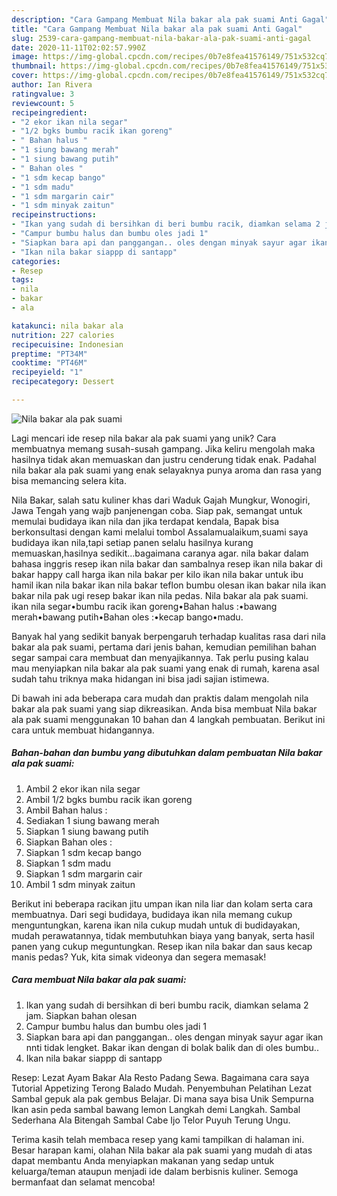 ```yaml
---
description: "Cara Gampang Membuat Nila bakar ala pak suami Anti Gagal"
title: "Cara Gampang Membuat Nila bakar ala pak suami Anti Gagal"
slug: 2539-cara-gampang-membuat-nila-bakar-ala-pak-suami-anti-gagal
date: 2020-11-11T02:02:57.990Z
image: https://img-global.cpcdn.com/recipes/0b7e8fea41576149/751x532cq70/nila-bakar-ala-pak-suami-foto-resep-utama.jpg
thumbnail: https://img-global.cpcdn.com/recipes/0b7e8fea41576149/751x532cq70/nila-bakar-ala-pak-suami-foto-resep-utama.jpg
cover: https://img-global.cpcdn.com/recipes/0b7e8fea41576149/751x532cq70/nila-bakar-ala-pak-suami-foto-resep-utama.jpg
author: Ian Rivera
ratingvalue: 3
reviewcount: 5
recipeingredient:
- "2 ekor ikan nila segar"
- "1/2 bgks bumbu racik ikan goreng"
- " Bahan halus "
- "1 siung bawang merah"
- "1 siung bawang putih"
- " Bahan oles "
- "1 sdm kecap bango"
- "1 sdm madu"
- "1 sdm margarin cair"
- "1 sdm minyak zaitun"
recipeinstructions:
- "Ikan yang sudah di bersihkan di beri bumbu racik, diamkan selama 2 jam. Siapkan bahan olesan"
- "Campur bumbu halus dan bumbu oles jadi 1"
- "Siapkan bara api dan panggangan.. oles dengan minyak sayur agar ikan nnti tidak lengket. Bakar ikan dengan di bolak balik dan di oles bumbu.."
- "Ikan nila bakar siappp di santapp"
categories:
- Resep
tags:
- nila
- bakar
- ala

katakunci: nila bakar ala 
nutrition: 227 calories
recipecuisine: Indonesian
preptime: "PT34M"
cooktime: "PT46M"
recipeyield: "1"
recipecategory: Dessert

---
```



![Nila bakar ala pak suami](https://img-global.cpcdn.com/recipes/0b7e8fea41576149/751x532cq70/nila-bakar-ala-pak-suami-foto-resep-utama.jpg)

Lagi mencari ide resep nila bakar ala pak suami yang unik? Cara membuatnya memang susah-susah gampang. Jika keliru mengolah maka hasilnya tidak akan memuaskan dan justru cenderung tidak enak. Padahal nila bakar ala pak suami yang enak selayaknya punya aroma dan rasa yang bisa memancing selera kita.

Nila Bakar, salah satu kuliner khas dari Waduk Gajah Mungkur, Wonogiri, Jawa Tengah yang wajb panjenengan coba. Siap pak, semangat untuk memulai budidaya ikan nila dan jika terdapat kendala, Bapak bisa berkonsultasi dengan kami melalui tombol Assalamualaikum,suami saya budidaya ikan nila,tapi setiap panen selalu hasilnya kurang memuaskan,hasilnya sedikit…bagaimana caranya agar. nila bakar dalam bahasa inggris resep ikan nila bakar dan sambalnya resep ikan nila bakar di bakar happy call harga ikan nila bakar per kilo ikan nila bakar untuk ibu hamil ikan nila bakar ikan nila bakar teflon bumbu olesan ikan bakar nila ikan bakar nila pak ugi resep bakar ikan nila pedas. Nila bakar ala pak suami. ikan nila segar•bumbu racik ikan goreng•Bahan halus :•bawang merah•bawang putih•Bahan oles :•kecap bango•madu.

Banyak hal yang sedikit banyak berpengaruh terhadap kualitas rasa dari nila bakar ala pak suami, pertama dari jenis bahan, kemudian pemilihan bahan segar sampai cara membuat dan menyajikannya. Tak perlu pusing kalau mau menyiapkan nila bakar ala pak suami yang enak di rumah, karena asal sudah tahu triknya maka hidangan ini bisa jadi sajian istimewa.


Di bawah ini ada beberapa cara mudah dan praktis dalam mengolah nila bakar ala pak suami yang siap dikreasikan. Anda bisa membuat Nila bakar ala pak suami menggunakan 10 bahan dan 4 langkah pembuatan. Berikut ini cara untuk membuat hidangannya.

<!--inarticleads1-->

##### Bahan-bahan dan bumbu yang dibutuhkan dalam pembuatan Nila bakar ala pak suami:

1. Ambil 2 ekor ikan nila segar
1. Ambil 1/2 bgks bumbu racik ikan goreng
1. Ambil  Bahan halus :
1. Sediakan 1 siung bawang merah
1. Siapkan 1 siung bawang putih
1. Siapkan  Bahan oles :
1. Siapkan 1 sdm kecap bango
1. Siapkan 1 sdm madu
1. Siapkan 1 sdm margarin cair
1. Ambil 1 sdm minyak zaitun


Berikut ini beberapa racikan jitu umpan ikan nila liar dan kolam serta cara membuatnya. Dari segi budidaya, budidaya ikan nila memang cukup menguntungkan, karena ikan nila cukup mudah untuk di budidayakan, mudah perawatannya, tidak membutuhkan biaya yang banyak, serta hasil panen yang cukup meguntungkan. Resep ikan nila bakar dan saus kecap manis pedas? Yuk, kita simak videonya dan segera memasak! 

<!--inarticleads2-->

##### Cara membuat Nila bakar ala pak suami:

1. Ikan yang sudah di bersihkan di beri bumbu racik, diamkan selama 2 jam. Siapkan bahan olesan
1. Campur bumbu halus dan bumbu oles jadi 1
1. Siapkan bara api dan panggangan.. oles dengan minyak sayur agar ikan nnti tidak lengket. Bakar ikan dengan di bolak balik dan di oles bumbu..
1. Ikan nila bakar siappp di santapp


Resep: Lezat Ayam Bakar Ala Resto Padang Sewa. Bagaimana cara saya Tutorial Appetizing Terong Balado Mudah. Penyembuhan Pelatihan Lezat Sambal gepuk ala pak gembus Belajar. Di mana saya bisa Unik Sempurna Ikan asin peda sambal bawang lemon Langkah demi Langkah. Sambal Sederhana Ala Bitengah Sambal Cabe Ijo Telor Puyuh Terung Ungu. 

Terima kasih telah membaca resep yang kami tampilkan di halaman ini. Besar harapan kami, olahan Nila bakar ala pak suami yang mudah di atas dapat membantu Anda menyiapkan makanan yang sedap untuk keluarga/teman ataupun menjadi ide dalam berbisnis kuliner. Semoga bermanfaat dan selamat mencoba!
